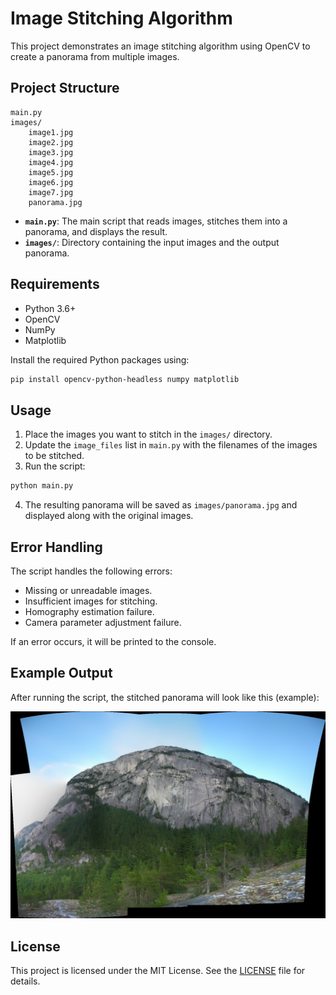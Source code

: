 # Image Stitching Algorithm

This project demonstrates an image stitching algorithm using OpenCV to create a panorama from multiple images.

## Project Structure

```
main.py
images/
    image1.jpg
    image2.jpg
    image3.jpg
    image4.jpg
    image5.jpg
    image6.jpg
    image7.jpg
    panorama.jpg
```

- **`main.py`**: The main script that reads images, stitches them into a panorama, and displays the result.
- **`images/`**: Directory containing the input images and the output panorama.

## Requirements

- Python 3.6+
- OpenCV
- NumPy
- Matplotlib

Install the required Python packages using:

```sh
pip install opencv-python-headless numpy matplotlib
```

## Usage

1. Place the images you want to stitch in the `images/` directory.
2. Update the `image_files` list in `main.py` with the filenames of the images to be stitched.
3. Run the script:

```sh
python main.py
```

4. The resulting panorama will be saved as `images/panorama.jpg` and displayed along with the original images.

## Error Handling

The script handles the following errors:
- Missing or unreadable images.
- Insufficient images for stitching.
- Homography estimation failure.
- Camera parameter adjustment failure.

If an error occurs, it will be printed to the console.

## Example Output

After running the script, the stitched panorama will look like this (example):

![Panorama Example](images/panorama.jpg)

## License

This project is licensed under the MIT License. See the [LICENSE](LICENSE) file for details.